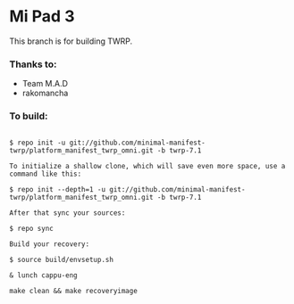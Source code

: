Mi Pad 3
==============

This branch is for building TWRP.

### Thanks to:
 * Team M.A.D
 * rakomancha

### To build: 
```

$ repo init -u git://github.com/minimal-manifest-twrp/platform_manifest_twrp_omni.git -b twrp-7.1

To initialize a shallow clone, which will save even more space, use a command like this:

$ repo init --depth=1 -u git://github.com/minimal-manifest-twrp/platform_manifest_twrp_omni.git -b twrp-7.1

After that sync your sources:

$ repo sync

Build your recovery:

$ source build/envsetup.sh

& lunch cappu-eng

make clean && make recoveryimage
```
